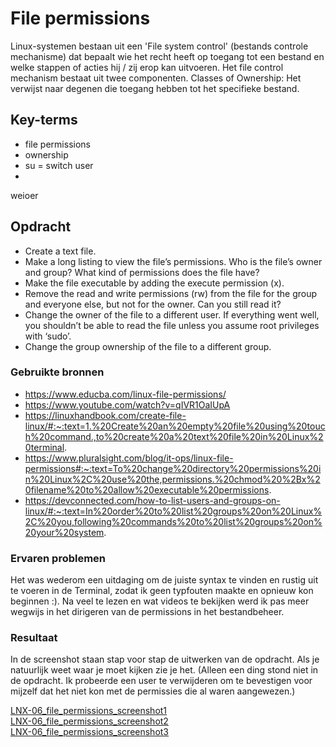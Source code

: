 # File permissions
Linux-systemen bestaan uit een 'File system control' (bestands controle mechanisme) dat bepaalt wie het recht heeft op toegang tot een bestand en welke stappen of acties hij / zij erop kan uitvoeren. Het file control mechanism bestaat uit twee componenten. Classes of Ownership: Het verwijst naar degenen die toegang hebben tot het specifieke bestand.  

## Key-terms
-   file permissions
-   ownership
-   su  = switch user
-
weioer

## Opdracht
-   Create a text file.  
-   Make a long listing to view the file’s permissions. Who is the file’s owner and group? What kind of permissions does the file have?  
-   Make the file executable by adding the execute permission (x).
-   Remove the read and write permissions (rw) from the file for the group and everyone else, but not for the owner. Can you still read it?
-   Change the owner of the file to a different user. If everything went well, you shouldn’t be able to read the file unless you assume root privileges with ‘sudo’.
-   Change the group ownership of the file to a different group.

### Gebruikte bronnen
-   https://www.educba.com/linux-file-permissions/  
-   https://www.youtube.com/watch?v=qIVR1OaIUpA  
-   https://linuxhandbook.com/create-file-linux/#:~:text=1.%20Create%20an%20empty%20file%20using%20touch%20command.,to%20create%20a%20text%20file%20in%20Linux%20terminal.
-   https://www.pluralsight.com/blog/it-ops/linux-file-permissions#:~:text=To%20change%20directory%20permissions%20in%20Linux%2C%20use%20the,permissions.%20chmod%20%2Bx%20filename%20to%20allow%20executable%20permissions.  
-   https://devconnected.com/how-to-list-users-and-groups-on-linux/#:~:text=In%20order%20to%20list%20groups%20on%20Linux%2C%20you,following%20commands%20to%20list%20groups%20on%20your%20system.


### Ervaren problemen
Het was wederom een uitdaging om de juiste syntax te vinden en rustig uit te voeren in de Terminal, zodat ik geen typfouten maakte en opnieuw kon beginnen :). Na veel te lezen en wat videos te bekijken werd ik pas meer wegwijs in het dirigeren van de permissions in het bestandbeheer.

### Resultaat
In de screenshot staan stap voor stap de uitwerken van de opdracht. Als je natuurlijk weet waar je moet kijken zie je het. (Alleen een ding stond niet in de opdracht. Ik probeerde een user te verwijderen om te bevestigen voor mijzelf dat het niet kon met de permissies die al waren aangewezen.)


[LNX-06_file_permissions_screenshot1](https://github.com/JamalTadrous/cloud-6-repo-JamalTadrous/blob/main/00_includes/LNX-06%20file%20permissons%201.jpg)  
[LNX-06_file_permissions_screenshot2](https://github.com/JamalTadrous/cloud-6-repo-JamalTadrous/blob/main/00_includes/LNX-06%20file%20permissons%202.jpg)  
[LNX-06_file_permissions_screenshot3](https://github.com/JamalTadrous/cloud-6-repo-JamalTadrous/blob/main/00_includes/LNX-06%20file%20permissons%203.jpg)